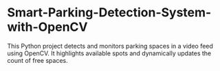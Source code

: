 # Smart-Parking-Detection-System-with-OpenCV
This Python project detects and monitors parking spaces in a video feed using OpenCV. It highlights available spots and dynamically updates the count of free spaces.
